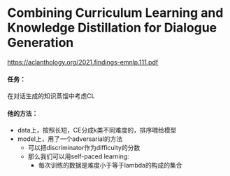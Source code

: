 # Combining Curriculum Learning and Knowledge Distillation for Dialogue Generation

https://aclanthology.org/2021.findings-emnlp.111.pdf

#### 任务：

在对话生成的知识蒸馏中考虑CL

#### 他的方法：

* data上，按照长短，CE分成k类不同难度的，排序喂给模型
* model上，用了一个adversarial的方法
  * 可以把discriminator作为difficulty的分数
  * 那么我们可以用self-paced learning:
    * 每次训练的数据是难度小于等于lambda的构成的集合



# 
